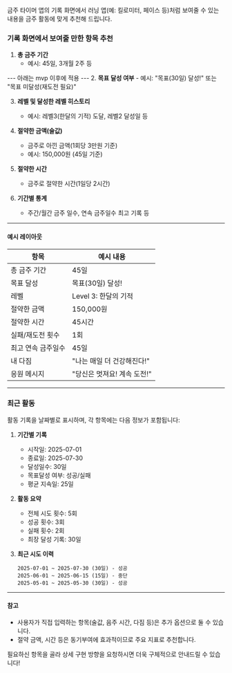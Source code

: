 금주 타이머 앱의 기록 화면에서 러닝 앱(예: 킬로미터, 페이스 등)처럼 보여줄 수 있는 내용을 금주 활동에 맞게 추천해 드립니다.

### 기록 화면에서 보여줄 만한 항목 추천

1. **총 금주 기간**
    - 예시: 45일, 3개월 2주 등

--- 아래는 mvp 이후에 적용 ---
2. **목표 달성 여부**
    - 예시: "목표(30일) 달성!" 또는 "목표 미달성(재도전 필요)"

3. **레벨 및 달성한 레벨 히스토리**
    - 예시: 레벨3(한달의 기적) 도달, 레벨2 달성일 등

4. **절약한 금액(술값)**
    - 금주로 아낀 금액(1회당 3만원 기준)
    - 예시: 150,000원 (45일 기준)

5. **절약한 시간**
    - 금주로 절약한 시간(1일당 2시간)

6. **기간별 통계**
    - 주간/월간 금주 일수, 연속 금주일수 최고 기록 등

---

#### 예시 레이아웃

| 항목               | 예시 내용                  |
|--------------------|----------------------------|
| 총 금주 기간       | 45일                       |
| 목표 달성          | 목표(30일) 달성!           |
| 레벨               | Level 3: 한달의 기적       |
| 절약한 금액        | 150,000원                  |
| 절약한 시간        | 45시간                     |
| 실패/재도전 횟수   | 1회                        |
| 최고 연속 금주일수 | 45일                       |
| 내 다짐            | "나는 매일 더 건강해진다!" |
| 응원 메시지        | "당신은 멋져요! 계속 도전!"|

---

### 최근 활동

활동 기록을 날짜별로 표시하며, 각 항목에는 다음 정보가 포함됩니다:

1. **기간별 기록**
    - 시작일: 2025-07-01
    - 종료일: 2025-07-30
    - 달성일수: 30일
    - 목표달성 여부: 성공/실패
    - 평균 지속일: 25일

2. **활동 요약**
    - 전체 시도 횟수: 5회
    - 성공 횟수: 3회
    - 실패 횟수: 2회
    - 최장 달성 기록: 30일

3. **최근 시도 이력**
    ```
    2025-07-01 ~ 2025-07-30 (30일) - 성공
    2025-06-01 ~ 2025-06-15 (15일) - 중단
    2025-05-01 ~ 2025-05-30 (30일) - 성공
    ```

---

#### 참고
- 사용자가 직접 입력하는 항목(술값, 음주 시간, 다짐 등)은 추가 옵션으로 둘 수 있습니다.
- 절약 금액, 시간 등은 동기부여에 효과적이므로 주요 지표로 추천합니다.

필요하신 항목을 골라 상세 구현 방향을 요청하시면 더욱 구체적으로 안내드릴 수 있습니다!